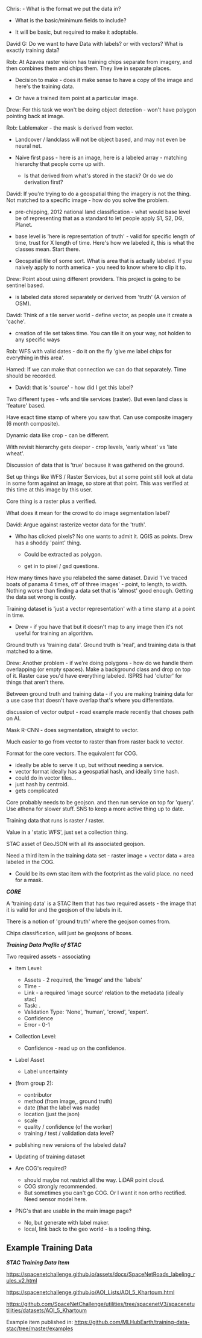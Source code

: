 Chris:  - What is the format we put the data in?

- What is the basic/minimum fields to include?

- It will be basic, but required to make it adoptable.

David G: Do we want to have Data with labels? or with vectors? What is exactly training data?

Rob: 	At Azavea raster vision has training chips separate from imagery, and then combines them and chips them. They live in separate places. 

- Decision to make - does it make sense to have a copy of the image and here's the training data. 

- Or have a trained item point at a particular image.

Drew: 	For this task we won't be doing object detection - won't have polygon pointing back at image. 

Rob: 	Lablemaker - the mask is derived from vector.

- Landcover / landclass will not be object based, and may not even be neural net.

- Naive first pass - here is an image, here is a labeled array - matching hierarchy that people come up with.

	- Is that derived from what's stored in the stack? Or do we do derivation first? 

David: 	If you're trying to do a geospatial thing the imagery is not the thing. Not matched to a specific image - how do you solve the problem.

- pre-chipping, 2012 national land classification - what would base level be of representing that as a standard to let people apply S1, S2, DG, Planet.

- base level is 'here is representation of truth' - valid for specific length of time, trust for X length of time. Here's how we labeled it, this is what the classes mean. Start there.

- Geospatial file of some sort. What is area that is actually labeled. If you naively apply to north america - you need to know where to clip it to. 

Drew: 	Point about using different providers. This project is going to be sentinel based. 

- is labeled data stored separately or derived from 'truth' (A version of OSM).

David: 	Think of a tile server world - define vector, as people use it create a 'cache'. 

- creation of tile set takes time. You can tile it on your way, not holden to any specific ways

Rob: 	WFS with valid dates - do it on the fly 'give me label chips for everything in this area'. 

Hamed: 	If we can make that connection we can do that separately. Time should be recorded.

- David: that is 'source' - how did I get this label?



Two different types - wfs and tile services (raster). But even land class is 'feature' based.

Have exact time stamp of where you saw that. Can use composite imagery (6 month composite). 

Dynamic data like crop - can be different. 

With revisit hierarchy gets deeper - crop levels, 'early wheat' vs 'late wheat'. 

Discussion of data that is 'true' because it was gathered on the ground. 

Set up things like WFS / Raster Services, but at some point still look at data in some form against an image, so store at that point. This was verified at this time at this image by this user. 

Core thing is a raster plus a verified.

What does it mean for the crowd to do image segmentation label? 

David: 	Argue against rasterize vector data for the 'truth'. 

- Who has clicked pixels? No one wants to admit it. QGIS as points. Drew has a shoddy 'paint' thing. 
		
	- Could be extracted as polygon. 
		
	- get in to pixel / gsd questions.

How many times have you relabeled the same dataset. David 'I've traced boats of panama 4 times, off of three images' - point, to length, to width. Nothing worse than finding a data set that is 'almost' good enough. Getting the data set wrong is costly. 

Training dataset is 'just a vector representation' with a time stamp at a point in time. 

- Drew - if you have that but it doesn't map to any image then it's not useful for training an algorithm.

Ground truth vs 'training data'. Ground truth is 'real', and training data is that matched to a time. 

Drew: 	Another problem - if we're doing polygons - how do we handle them overlapping (or empty spaces). Make a background class and drop on top of it. Raster case you'd have everything labeled. ISPRS had 'clutter' for things that aren't there. 

Between ground truth and training data - if you are making training data for a use case that doesn't have overlap that's where you differentiate. 

discussion of vector output - road example made recently that choses path on AI. 

Mask R-CNN - does segmentation, straight to vector. 

Much easier to go from vector to raster than from raster back to vector. 
	

Format for the core vectors. The equivalent for COG. 
- ideally be able to serve it up, but without needing a service. 
- vector format ideally has a geospatial hash, and ideally time hash.
- could do in vector tiles...
- just hash by centroid.
- gets complicated

Core probably needs to be geojson. and then run service on top for 'query'. Use athena for slower stuff. SNS to keep a more active thing up to date. 
	
Training data that runs is raster / raster.

Value in a 'static WFS', just set a collection thing. 

STAC asset of GeoJSON with all its associated geojson.

Need a third item in the training data set - raster image + vector data + area labeled in the COG. 
- Could be its own stac item with the footprint as the valid place. no need for a mask. 


***CORE*** 

A 'training data' is a STAC Item that has two required assets - the image that it is valid for and the geojson of the labels in it. 
	
There is a notion of 'ground truth' where the geojson comes from. 
	
Chips classification, will just be geojsons of boxes. 
	


***Training Data Profile of STAC*** 

Two required assets - associating

- Item Level:
  - Assets - 2 required, the 'image' and the 'labels'
  - Time - 
  - Link - a required 'image source' relation to the metadata (ideally stac)
  - Task: .
  - Validation Type: 'None', 'human', 'crowd', 'expert'.
  - Confidence
  - Error - 0-1

- Collection Level:
  - Confidence <string> - read up on the confidence.


- Label Asset
  - Label uncertainty

- (from group 2):
  - contributor
  - method (from image,, ground truth)
  - date (that the label was made)
  - location (just the json)
  - scale
  - quality / confidence (of the worker)
  - training / test / validation data level?

- publishing new versions of the labeled data? 

- Updating of training dataset

- Are COG's required?
  - should maybe not restrict all the way. LiDAR point cloud.
  - COG strongly recommended. 
  - But sometimes you can't go COG. Or I want it non ortho rectified. Need sensor model here. 
	
- PNG's that are usable in the main image page?
  - No, but generate with label maker.
  - local, link back to the geo world - is a tooling thing.



## Example Training Data

***STAC Training Data Item***

https://spacenetchallenge.github.io/assets/docs/SpaceNetRoads_labeling_rules_v2.html

https://spacenetchallenge.github.io/AOI_Lists/AOI_5_Khartoum.html

https://github.com/SpaceNetChallenge/utilities/tree/spacenetV3/spacenetutilities/datasets/AOI_5_Khartoum

Example item published in: https://github.com/MLHubEarth/training-data-stac/tree/master/examples